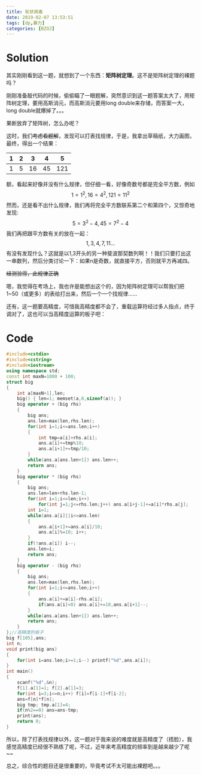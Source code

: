 ```yaml
---
title: 轮状病毒
date: 2019-02-07 13:53:51
tags: [dp,暴力]
categories: [BZOJ]
---
```


# Solution

其实刚刚看到这一题，就想到了一个东西：**矩阵树定理**。这不是矩阵树定理的裸题吗？

刚刚准备敲代码的时候，偷偷瞄了一眼题解，突然意识到这一题答案太大了，用矩阵树定理，要用高斯消元，而高斯消元要用long double来存储，而答案一大，long double就爆掉了。。。

<!--more-->

果断放弃了矩阵树，怎么办呢？

这时，我们~~考虑看题解~~，发现可以打表找规律，于是，我拿出草稿纸，大力画图，最终，得出一个结果：

|  1   |  2   |  3   |  4   |  5   |
| :--: | :--: | :--: | :--: | :--: |
|  1   |  5   |  16  |  45  | 121  |

额，看起来好像并没有什么规律，但仔细一看，好像奇数号都是完全平方数，例如
$$
1=1^2,16=4^2,121=11^2
$$
然而，还是看不出什么规律，我们再将完全平方数联系第二个和第四个，又惊奇地发现:
$$
5=3^2-4,45=7^2-4
$$
我们再把跟平方数有关的放在一起：
$$
1,3,4,7,11...
$$
有没有发现什么？这就是以1,3开头的另一种斐波那契数列啊！！我们只要打出这一串数列，然后分类讨论一下：如果n是奇数，就直接平方，否则就平方再减四。

~~经测验得，此规律正确~~

嗯，我觉得在考场上，我也许是能想出这个的，因为矩阵树定理可以帮我们把1~50（或更多）的表给打出来，然后一个一个找规律……

还有，这一题要高精度，可惜我高精度都不会了，重载运算符经过多人指点，终于调对了，这也可以当高精度运算的板子吧：

# Code

```c++
#include<cstdio>
#include<cstring>
#include<iostream>
using namespace std;
const int maxN=1000 + 100;
struct big
{
    int a[maxN+1],len;
    big() { len=1; memset(a,0,sizeof(a)); }
    big operator + (big rhs)
    {
        big ans;
        ans.len=max(len,rhs.len);
        for(int i=1;i<=ans.len;i++)
        {
            int tmp=a[i]+rhs.a[i];
            ans.a[i]+=tmp%10;
            ans.a[i+1]+=tmp/10;
        }
        while(ans.a[ans.len+1]) ans.len++;
        return ans;
    }
    big operator * (big rhs)
    {
        big ans;
        ans.len=len+rhs.len-1;
        for(int i=1;i<=len;i++)
            for(int j=1;j<=rhs.len;j++) ans.a[i+j-1]+=a[i]*rhs.a[j];
        int i=1;
        while(ans.a[i]||i<=ans.len)
        {
            ans.a[i+1]+=ans.a[i]/10;
            ans.a[i]%=10; i++;
        }
        if(!ans.a[i]) i--;
        ans.len=i;
        return ans;
    }
    big operator - (big rhs)
    {
        big ans;
        ans.len=max(len,rhs.len);
        for(int i=1;i<=ans.len;i++)
        {
            ans.a[i]+=a[i]-rhs.a[i];
            if(ans.a[i]<0) ans.a[i]+=10,ans.a[i+1]--;
        }
        while(ans.a[ans.len+1]) ans.len++;
        return ans;
    }
};//高精度的板子
big f[105],ans;
int n;
void print(big ans)
{
    for(int i=ans.len;i>=1;i--) printf("%d",ans.a[i]);
}
int main()
{
    scanf("%d",&n);
    f[1].a[1]=1; f[2].a[1]=3;
    for(int i=3;i<=n;i++) f[i]=f[i-1]+f[i-2];
    ans=f[n]*f[n];
    big tmp; tmp.a[1]=4;
    if(n%2==0) ans=ans-tmp;
    print(ans);
    return 0;
}
```

所以，除了打表找规律以外，这一题对于我来说的难度就是高精度了（捂脸），我感觉高精度已经很不熟练了呢，不过，近年来考高精度的频率到是越来越少了呢~~

总之，综合性的题目还是很重要的，毕竟考试不太可能出裸题吧。。。